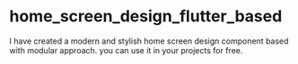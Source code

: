 # home_screen_design_flutter_based
I have created a modern and stylish home screen design component based with modular approach. you can use it in your projects for free.
